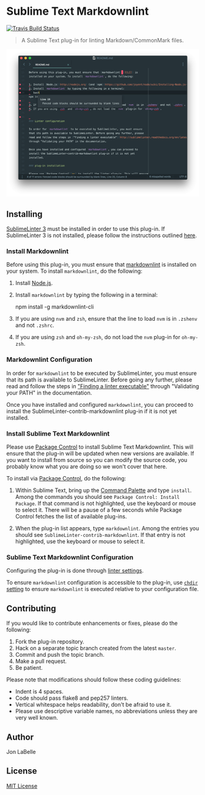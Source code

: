 # Sublime Text Markdownlint

[![Travis Build Status](https://travis-ci.org/jonlabelle/SublimeLinter-contrib-markdownlint.svg?branch=master)](https://travis-ci.org/jonlabelle/SublimeLinter-contrib-markdownlint "Travis Build Status")

> A Sublime Text plug-in for linting Markdown/CommonMark files.

![Markdownlint Screenshot](screenshots/screenshot.png "Markdownlint Screenshot")

## Installing

[SublimeLinter 3] must be installed in order to use this plug-in. If
SublimeLinter 3 is not installed, please follow the instructions outlined
[here][installation].

### Install Markdownlint

Before using this plug-in, you must ensure that [markdownlint][CLI] is
installed on your system. To install `markdownlint`, do the following:

1. Install [Node.js](http://nodejs.org).
2. Install `markdownlint` by typing the following in a terminal:

    npm install -g markdownlint-cli

3. If you are using `nvm` and `zsh`, ensure that the line to load `nvm` is in
   `.zshenv` and not `.zshrc`.
4. If you are using `zsh` and `oh-my-zsh`, do not load the `nvm` plug-in for
   `oh-my-zsh`.

### Markdownlint Configuration

In order for `markdownlint` to be executed by SublimeLinter, you must ensure
that its path is available to SublimeLinter. Before going any further, please
read and follow the steps in ["Finding a linter executable"](http://sublimelinter.readthedocs.org/en/latest/troubleshooting.html#finding-a-linter-executable)
through "Validating your PATH" in the documentation.

Once you have installed and configured `markdownlint`, you can proceed to
install the SublimeLinter-contrib-markdownlint plug-in if it is not yet
installed.

### Install Sublime Text Markdownlint

Please use [Package Control][pc] to install Sublime Text Markdownlint. This will
ensure that the plug-in will be updated when new versions are available. If you
want to install from source so you can modify the source code, you probably know
what you are doing so we won't cover that here.

To install via [Package Control][pc], do the following:

1. Within Sublime Text, bring up the [Command Palette][cmd] and type `install`.
   Among the commands you should see `Package Control: Install Package`. If that
   command is not highlighted, use the keyboard or mouse to select it. There
   will be a pause of a few seconds while Package Control fetches the list of
   available plug-ins.

2. When the plug-in list appears, type `markdownlint`. Among the entries you
   should see `SublimeLinter-contrib-markdownlint`. If that entry is not
   highlighted, use the keyboard or mouse to select it.

### Sublime Text Markdownlint Configuration

Configuring the plug-in is done through [linter settings][linter-settings].

To ensure `markdownlint` configuration is accessible to the plug-in, use
[`chdir` setting] to ensure `markdownlint` is executed relative to your
configuration file.

## Contributing

If you would like to contribute enhancements or fixes, please do the following:

1. Fork the plug-in repository.
2. Hack on a separate topic branch created from the latest `master`.
3. Commit and push the topic branch.
4. Make a pull request.
5. Be patient.

Please note that modifications should follow these coding guidelines:

- Indent is 4 spaces.
- Code should pass flake8 and pep257 linters.
- Vertical whitespace helps readability, don't be afraid to use it.
- Please use descriptive variable names, no abbreviations unless they are very
  well known.

## Author

Jon LaBelle

## License

[MIT License]

[SublimeLinter 3]: http://www.sublimelinter.com
[docs]: http://sublimelinter.readthedocs.org
[installation]: http://sublimelinter.readthedocs.org/en/latest/installation.html
[locating-executables]: http://sublimelinter.readthedocs.org/en/latest/usage.html#how-linter-executables-are-located
[pc]: https://packagecontrol.io/packages/SublimeLinter-contrib-markdownlint
[cmd]: http://docs.sublimetext.info/en/sublime-text-3/extensibility/command_palette.html
[settings]: http://sublimelinter.readthedocs.org/en/latest/settings.html
[linter-settings]: http://sublimelinter.readthedocs.org/en/latest/linter_settings.html
[inline-settings]: http://sublimelinter.readthedocs.org/en/latest/settings.html#inline-settings
[`chdir` setting]: http://sublimelinter.readthedocs.io/en/latest/linter_settings.html#chdir
[markdownlint]: https://github.com/DavidAnson/markdownlint
[`markdownlint`]: https://github.com/DavidAnson/markdownlint
[CLI]: https://github.com/igorshubovych/markdownlint-cli
[MIT License]: LICENSE.txt
